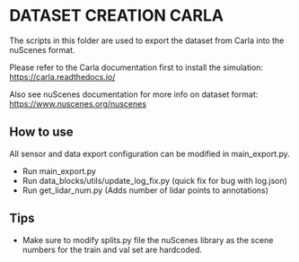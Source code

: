# DATASET CREATION CARLA
The scripts in this folder are used to export the dataset from Carla into the nuScenes format. 

Please refer to the Carla documentation first to install the simulation: https://carla.readthedocs.io/

Also see nuScenes documentation for more info on dataset format: https://www.nuscenes.org/nuscenes

## How to use
All sensor and data export configuration can be modified in main_export.py.

- Run main_export.py
- Run data_blocks/utils/update_log_fix.py (quick fix for bug with log.json)
- Run get_lidar_num.py (Adds number of lidar points to annotations)

## Tips
- Make sure to modify splits.py file the nuScenes library as the scene numbers for the train and val set are hardcoded.
